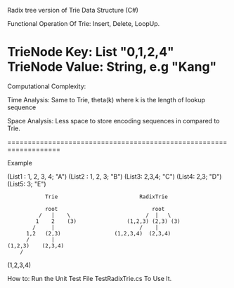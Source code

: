Radix tree version of Trie Data Structure (C#)

Functional Operation Of Trie: Insert, Delete, LoopUp.

TrieNode Key:   List<int>  "0,1,2,4"
TrieNode Value: String,  e.g "Kang"
==================================================================

Computational Complexity:

Time Analysis:  Same to Trie, theta(k) where k is the length of lookup sequence

Space Analysis: Less space to store encoding sequences in compared to Trie. 

===================================================================

Example

(List1 : 1, 2, 3, 4; "A")
(List2 : 1, 2, 3;  "B")
(List3: 2,3,4; "C")
(List4: 2,3; "D")
(List5: 3; "E")

				Trie						  RadixTrie
				
				root							  root
			  /   |    \                        /  |   \
			 1    2    (3)				  (1,2,3) (2,3) (3)							
		    /     |							  /    |
		  1,2   (2,3)				  (1,2,3,4)  (2,3,4)
		  /       |
	(1,2,3)    (2,3,4)
		/  
 (1,2,3,4)   
		   
How to: Run the Unit Test File TestRadixTrie.cs To Use It. 				